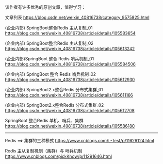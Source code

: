 该作者有许多优秀的原创文章，值得学习：

文章列表
https://blog.csdn.net/weixin_40816738/category_9575825.html

(企业内部) SpringBoot整合Redis 主从复制_01
https://blog.csdn.net/weixin_40816738/article/details/105583654

(企业内部) SpringBoot整合Redis 主从复制_02
https://blog.csdn.net/weixin_40816738/article/details/105613242

(企业内部)SpringBoot 整合 Redis 哨兵机制_01
https://blog.csdn.net/weixin_40816738/article/details/105584506

(企业内部) SpringBoot 整合 Redis 哨兵机制_02
https://blog.csdn.net/weixin_40816738/article/details/105612930

(企业内部) SpringBoot2.x整合Redis 分布式集群_01
https://blog.csdn.net/weixin_40816738/article/details/105611166

(企业内部) SpringBoot2.x整合Redis 分布式集群_02
https://blog.csdn.net/weixin_40816738/article/details/105612708

SpringBoot 整合Redis 单机、哨兵、集群
https://blog.csdn.net/weixin_40816738/article/details/105586180

----------------------------------------------------------------------

Redis ==> 集群的三种模式
https://www.cnblogs.com/L-Test/p/11626124.html

Redis 主从复制机制（集群）与 哨兵机制
https://www.cnblogs.com/pickKnow/p/11291646.html